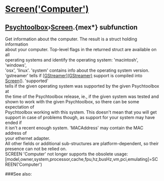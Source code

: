 # [Screen('Computer')](Screen-Computer) 
## [Psychtoolbox](Pyschtoolbox)&#8250;[Screen](Screen).{mex*} subfunction


Get information about the computer. The result is a struct holding information  
about your computer. Top-level flags in the returned struct are available on all  
operating systems and identify the operating system: 'macintosh', 'windows',  
'osx', 'linux'. 'system' contains info about the operating system version.  
'gstreamer' tells if [[GStreamer](GStreamer)][(GStreamer)]((GStreamer)) support is compiled into [Screen](Screen)(). 'supported'  
tells if the given operating system was supported by the given Psychtoolbox at  
the time of the Psychtoolbox release, ie., if the given system was tested and  
shown to work with the given Psychtoolbox, so there can be some expectation of  
Psychtoolbox working with this system. This doesn't mean that you will get  
support in case of problems though, as support for your system may have ended if  
it isn't a recent enough system. 'MACAddress' may contain the MAC address of  
your ethernet adapter.  
All other fields or additional sub-structures are platform-dependent, so their  
presence can not be relied on.  
SCREEN 'Computer' not longer supports the  obsolete usage:  
[model,owner,system,processor,cache,fpu,hz,busHz,vm,pci,emulating]=SCREEN('Computer')  
  


###See also:

